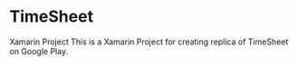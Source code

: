 # TimeSheet
Xamarin Project
This is a Xamarin Project for creating replica of TimeSheet on Google Play.
